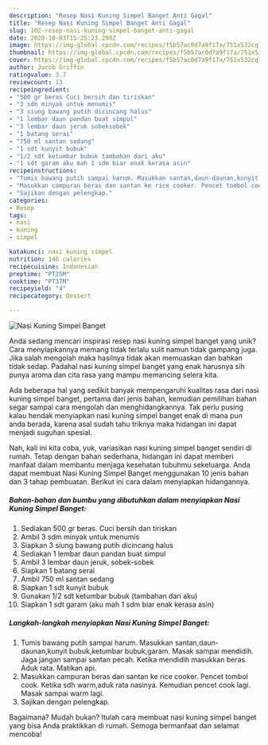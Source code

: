```yaml
---
description: "Resep Nasi Kuning Simpel Banget Anti Gagal"
title: "Resep Nasi Kuning Simpel Banget Anti Gagal"
slug: 102-resep-nasi-kuning-simpel-banget-anti-gagal
date: 2020-10-03T15:25:23.298Z
image: https://img-global.cpcdn.com/recipes/f5b57ac0d7a9f17a/751x532cq70/nasi-kuning-simpel-banget-foto-resep-utama.jpg
thumbnail: https://img-global.cpcdn.com/recipes/f5b57ac0d7a9f17a/751x532cq70/nasi-kuning-simpel-banget-foto-resep-utama.jpg
cover: https://img-global.cpcdn.com/recipes/f5b57ac0d7a9f17a/751x532cq70/nasi-kuning-simpel-banget-foto-resep-utama.jpg
author: Jacob Griffin
ratingvalue: 3.7
reviewcount: 13
recipeingredient:
- "500 gr beras Cuci bersih dan tiriskan"
- "3 sdm minyak untuk menumis"
- "3 siung bawang putih dicincang halus"
- "1 lembar daun pandan buat simpul"
- "3 lembar daun jeruk sobeksobek"
- "1 batang serai"
- "750 ml santan sedang"
- "1 sdt kunyit bubuk"
- "1/2 sdt ketumbar bubuk tambahan dari aku"
- "1 sdt garam aku mah 1 sdm biar enak kerasa asin"
recipeinstructions:
- "Tumis bawang putih sampai harum. Masukkan santan,daun-daunan,kunyit bubuk,ketumbar bubuk,garam. Masak sampai mendidih. Jaga jangan sampai santan pecah. Ketika mendidih masukkan beras. Aduk rata. Matikan api."
- "Masukkan campuran beras dan santan ke rice cooker. Pencet tombol cook. Ketika sdh warm,aduk rata nasinya. Kemudian pencet cook lagi. Masak sampai warm lagi."
- "Sajikan dengan pelengkap."
categories:
- Resep
tags:
- nasi
- kuning
- simpel

katakunci: nasi kuning simpel 
nutrition: 146 calories
recipecuisine: Indonesian
preptime: "PT25M"
cooktime: "PT37M"
recipeyield: "4"
recipecategory: Dessert

---
```



![Nasi Kuning Simpel Banget](https://img-global.cpcdn.com/recipes/f5b57ac0d7a9f17a/751x532cq70/nasi-kuning-simpel-banget-foto-resep-utama.jpg)

Anda sedang mencari inspirasi resep nasi kuning simpel banget yang unik? Cara menyiapkannya memang tidak terlalu sulit namun tidak gampang juga. Jika salah mengolah maka hasilnya tidak akan memuaskan dan bahkan tidak sedap. Padahal nasi kuning simpel banget yang enak harusnya sih punya aroma dan cita rasa yang mampu memancing selera kita.



Ada beberapa hal yang sedikit banyak mempengaruhi kualitas rasa dari nasi kuning simpel banget, pertama dari jenis bahan, kemudian pemilihan bahan segar sampai cara mengolah dan menghidangkannya. Tak perlu pusing kalau hendak menyiapkan nasi kuning simpel banget enak di mana pun anda berada, karena asal sudah tahu triknya maka hidangan ini dapat menjadi suguhan spesial.


Nah, kali ini kita coba, yuk, variasikan nasi kuning simpel banget sendiri di rumah. Tetap dengan bahan sederhana, hidangan ini dapat memberi manfaat dalam membantu menjaga kesehatan tubuhmu sekeluarga. Anda dapat membuat Nasi Kuning Simpel Banget menggunakan 10 jenis bahan dan 3 tahap pembuatan. Berikut ini cara dalam menyiapkan hidangannya.

<!--inarticleads1-->

##### Bahan-bahan dan bumbu yang dibutuhkan dalam menyiapkan Nasi Kuning Simpel Banget:

1. Sediakan 500 gr beras. Cuci bersih dan tiriskan
1. Ambil 3 sdm minyak untuk menumis
1. Siapkan 3 siung bawang putih dicincang halus
1. Sediakan 1 lembar daun pandan buat simpul
1. Ambil 3 lembar daun jeruk, sobek-sobek
1. Siapkan 1 batang serai
1. Ambil 750 ml santan sedang
1. Siapkan 1 sdt kunyit bubuk
1. Gunakan 1/2 sdt ketumbar bubuk (tambahan dari aku)
1. Siapkan 1 sdt garam (aku mah 1 sdm biar enak kerasa asin)




<!--inarticleads2-->

##### Langkah-langkah menyiapkan Nasi Kuning Simpel Banget:

1. Tumis bawang putih sampai harum. Masukkan santan,daun-daunan,kunyit bubuk,ketumbar bubuk,garam. Masak sampai mendidih. Jaga jangan sampai santan pecah. Ketika mendidih masukkan beras. Aduk rata. Matikan api.
1. Masukkan campuran beras dan santan ke rice cooker. Pencet tombol cook. Ketika sdh warm,aduk rata nasinya. Kemudian pencet cook lagi. Masak sampai warm lagi.
1. Sajikan dengan pelengkap.




Bagaimana? Mudah bukan? Itulah cara membuat nasi kuning simpel banget yang bisa Anda praktikkan di rumah. Semoga bermanfaat dan selamat mencoba!
